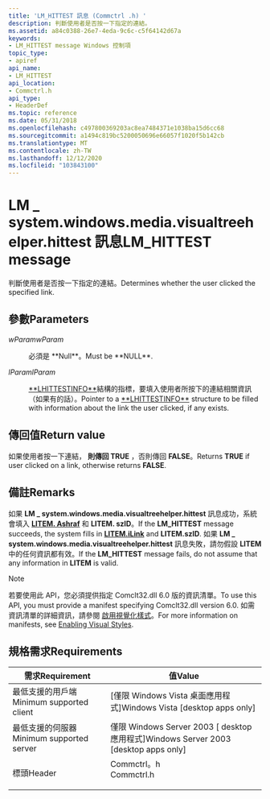 ```yaml
---
title: 'LM_HITTEST 訊息 (Commctrl .h) '
description: 判斷使用者是否按一下指定的連結。
ms.assetid: a84c0388-26e7-4eda-9c6c-c5f64142d67a
keywords:
- LM_HITTEST message Windows 控制項
topic_type:
- apiref
api_name:
- LM_HITTEST
api_location:
- Commctrl.h
api_type:
- HeaderDef
ms.topic: reference
ms.date: 05/31/2018
ms.openlocfilehash: c497800369203ac8ea7484371e1038ba15d6cc68
ms.sourcegitcommit: a1494c819bc5200050696e66057f1020f5b142cb
ms.translationtype: MT
ms.contentlocale: zh-TW
ms.lasthandoff: 12/12/2020
ms.locfileid: "103843100"
---
```

# <a name="lm_hittest-message"></a><span data-ttu-id="e927c-104">LM \_ system.windows.media.visualtreehelper.hittest 訊息</span><span class="sxs-lookup"><span data-stu-id="e927c-104">LM\_HITTEST message</span></span>

<span data-ttu-id="e927c-105">判斷使用者是否按一下指定的連結。</span><span class="sxs-lookup"><span data-stu-id="e927c-105">Determines whether the user clicked the specified link.</span></span>

## <a name="parameters"></a><span data-ttu-id="e927c-106">參數</span><span class="sxs-lookup"><span data-stu-id="e927c-106">Parameters</span></span>

<dl> <dt>

<span data-ttu-id="e927c-107">*wParam*</span><span class="sxs-lookup"><span data-stu-id="e927c-107">*wParam*</span></span> 
</dt> <dd><span data-ttu-id="e927c-108">必須是 **Null**。</span><span class="sxs-lookup"><span data-stu-id="e927c-108">Must be **NULL**.</span></span></dd> <dt>

<span data-ttu-id="e927c-109">*lParam*</span><span class="sxs-lookup"><span data-stu-id="e927c-109">*lParam*</span></span> 
</dt> <dd><span data-ttu-id="e927c-110"><a href="/windows/win32/api/commctrl/ns-commctrl-lhittestinfo">**LHITTESTINFO**</a>結構的指標，要填入使用者所按下的連結相關資訊（如果有的話）。</span><span class="sxs-lookup"><span data-stu-id="e927c-110">Pointer to a <a href="/windows/win32/api/commctrl/ns-commctrl-lhittestinfo">**LHITTESTINFO**</a> structure to be filled with information about the link the user clicked, if any exists.</span></span> </dd> </dl>

## <a name="return-value"></a><span data-ttu-id="e927c-111">傳回值</span><span class="sxs-lookup"><span data-stu-id="e927c-111">Return value</span></span>

<span data-ttu-id="e927c-112">如果使用者按一下連結， **則傳回 TRUE** ，否則傳回 **FALSE**。</span><span class="sxs-lookup"><span data-stu-id="e927c-112">Returns **TRUE** if user clicked on a link, otherwise returns **FALSE**.</span></span>

## <a name="remarks"></a><span data-ttu-id="e927c-113">備註</span><span class="sxs-lookup"><span data-stu-id="e927c-113">Remarks</span></span>

<span data-ttu-id="e927c-114">如果 **LM \_ system.windows.media.visualtreehelper.hittest** 訊息成功，系統會填入 [**LITEM. Ashraf**](/windows/win32/api/commctrl/ns-commctrl-litem) 和 **LITEM. szID**。</span><span class="sxs-lookup"><span data-stu-id="e927c-114">If the **LM\_HITTEST** message succeeds, the system fills in [**LITEM.iLink**](/windows/win32/api/commctrl/ns-commctrl-litem) and **LITEM.szID**.</span></span> <span data-ttu-id="e927c-115">如果 **LM \_ system.windows.media.visualtreehelper.hittest** 訊息失敗，請勿假設 **LITEM** 中的任何資訊都有效。</span><span class="sxs-lookup"><span data-stu-id="e927c-115">If the **LM\_HITTEST** message fails, do not assume that any information in **LITEM** is valid.</span></span>

> [!Note]  
> <span data-ttu-id="e927c-116">若要使用此 API，您必須提供指定 Comclt32.dll 6.0 版的資訊清單。</span><span class="sxs-lookup"><span data-stu-id="e927c-116">To use this API, you must provide a manifest specifying Comclt32.dll version 6.0.</span></span> <span data-ttu-id="e927c-117">如需資訊清單的詳細資訊，請參閱 [啟用視覺化樣式](cookbook-overview.md)。</span><span class="sxs-lookup"><span data-stu-id="e927c-117">For more information on manifests, see [Enabling Visual Styles](cookbook-overview.md).</span></span>

 

## <a name="requirements"></a><span data-ttu-id="e927c-118">規格需求</span><span class="sxs-lookup"><span data-stu-id="e927c-118">Requirements</span></span>



| <span data-ttu-id="e927c-119">需求</span><span class="sxs-lookup"><span data-stu-id="e927c-119">Requirement</span></span> | <span data-ttu-id="e927c-120">值</span><span class="sxs-lookup"><span data-stu-id="e927c-120">Value</span></span> |
|-------------------------------------|---------------------------------------------------------------------------------------|
| <span data-ttu-id="e927c-121">最低支援的用戶端</span><span class="sxs-lookup"><span data-stu-id="e927c-121">Minimum supported client</span></span><br/> | <span data-ttu-id="e927c-122">\[僅限 Windows Vista 桌面應用程式\]</span><span class="sxs-lookup"><span data-stu-id="e927c-122">Windows Vista \[desktop apps only\]</span></span><br/>                                        |
| <span data-ttu-id="e927c-123">最低支援的伺服器</span><span class="sxs-lookup"><span data-stu-id="e927c-123">Minimum supported server</span></span><br/> | <span data-ttu-id="e927c-124">僅限 Windows Server 2003 \[ desktop 應用程式\]</span><span class="sxs-lookup"><span data-stu-id="e927c-124">Windows Server 2003 \[desktop apps only\]</span></span><br/>                                  |
| <span data-ttu-id="e927c-125">標頭</span><span class="sxs-lookup"><span data-stu-id="e927c-125">Header</span></span><br/>                   | <dl> <span data-ttu-id="e927c-126"><dt>Commctrl。h</dt></span><span class="sxs-lookup"><span data-stu-id="e927c-126"><dt>Commctrl.h</dt></span></span> </dl> |



 

 





